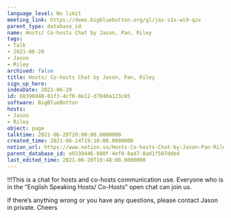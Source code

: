 ```yaml
---
language_level: No limit
meeting_link: https://demo.bigbluebutton.org/gl/jas-s1x-wi9-qzv
parent_type: database_id
name: Hosts/ Co-hosts Chat by Jason, Pan, Riley
tags:
- Talk
- 2021-06-20
- Jason
- Riley
archived: false
title: Hosts/ Co-hosts Chat by Jason, Pan, Riley
sign_up_here: 
indexDate: 2021-06-20
id: 68390d48-81f3-4cf0-8e12-d7840a123c85
software: BigBlueBotton
hosts:
- Jason
- Riley
object: page
talktime: 2021-06-20T20:00:00.0000000
created_time: 2021-06-14T19:10:00.0000000
notion_url: https://www.notion.so/Hosts-Co-hosts-Chat-by-Jason-Pan-Riley-68390d4881f34cf08e12d7840a123c85
parent_database_id: e9339446-880f-4ef0-8ad7-8ad1f507dded
last_edited_time: 2021-06-20T19:48:00.0000000
---
```


!!!This is a chat for hosts and co-hosts communication use. Everyone who is in the “English Speaking Hosts/ Co-Hosts” open chat can join us.

If there’s anything wrong or you have any questions, please contact Jason in private. Cheers

